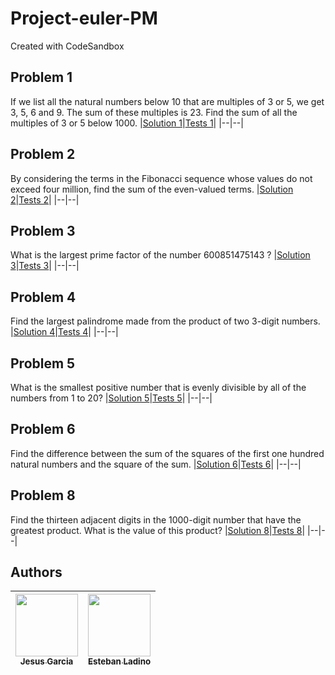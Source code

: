 # Project-euler-PM

Created with CodeSandbox

## Problem 1

If we list all the natural numbers below 10 that are multiples of 3 or 5, we get 3, 5, 6 and 9. The sum of these multiples is 23.
Find the sum of all the multiples of 3 or 5 below 1000.
|[Solution 1](./src/multiple.js)|[Tests 1](./src/__test__/multiple.test.js)|
|--|--|

## Problem 2

By considering the terms in the Fibonacci sequence whose values do not exceed four million, find the sum of the even-valued terms.
|[Solution 2](./src/even-fibonacci.js)|[Tests 2](./src/__test__/even-fibonacci.test.js)|
|--|--|

## Problem 3

What is the largest prime factor of the number 600851475143 ?
|[Solution 3](./src/largest-prime-factor.js)|[Tests 3](./src/__test__/largest-prime-factor.test.js)|
|--|--|

## Problem 4

Find the largest palindrome made from the product of two 3-digit numbers.
|[Solution 4](./src/largest-palindrome.js)|[Tests 4](./src/__test__/largest-palindrome.test.js)|
|--|--|

## Problem 5

What is the smallest positive number that is evenly divisible by all of the numbers from 1 to 20?
|[Solution 5](./src/smallest-multiple.js)|[Tests 5](./src/__test__/smallest-multiple.test.js)|
|--|--|

## Problem 6

Find the difference between the sum of the squares of the first one hundred natural numbers and the square of the sum.
|[Solution 6](./src/sum-square-difference.js)|[Tests 6](./src/__test__/sum-square-difference.test.js)|
|--|--|

## Problem 8

Find the thirteen adjacent digits in the 1000-digit number that have the greatest product. What is the value of this product?
|[Solution 8](./src/largest-product.js)|[Tests 8](./src/__test__/largest-product.test.js)|
|--|--|

## Authors

| [<img src="https://avatars.githubusercontent.com/u/45442712" width="100px;"/><br /><sub><b>Jesus Garcia</b></sub>](https://github.com/jesuslgarciah)<br /> | [<img src="https://avatars.githubusercontent.com/u/47506498" width="100px;"/><br /><sub><b>Esteban Ladino</b></sub>](https://github.com/Esteban-Ladino)<br /> |
| ---------------------------------------------------------------------------------------------------------------------------------------------------------- | ------------------------------------------------------------------------------------------------------------------------------------------------------------- |

